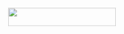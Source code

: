 </h3>

<p align="center"><a href="https://dashboard.heroku.com/new?template=https://github.com/twinkeee7/Akking-music"> <img src="https://img.shields.io/badge/Deploy%20On%20Heroku-black?style=for-the-badge&logo=heroku" width="220" height="38.45"/></a></p>

</p>
